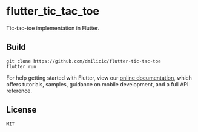 # flutter_tic_tac_toe

Tic-tac-toe implementation in Flutter.

## Build

```
git clone https://github.com/dmilicic/flutter-tic-tac-toe
flutter run
```

For help getting started with Flutter, view our 
[online documentation](https://flutter.io/docs), which offers tutorials, 
samples, guidance on mobile development, and a full API reference.

## License

`MIT`
